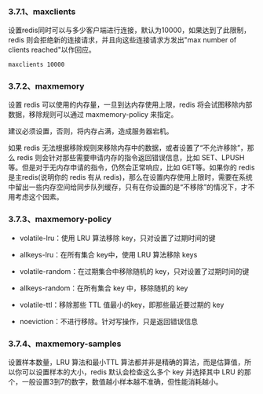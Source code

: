 ### 3.7.1、maxclients

设置redis同时可以与多少客户端进行连接，默认为10000，如果达到了此限制，redis 则会拒绝新的连接请求，并且向这些连接请求方发出"max number of clients reached"以作回应。

```Bash
maxclients 10000
```

### 3.7.2、maxmemory

设置 redis 可以使用的内存量，一旦到达内存使用上限，redis 将会试图移除内部数据，移除规则可以通过 maxmemory-policy 来指定。

建议必须设置，否则，将内存占满，造成服务器宕机。

如果 redis 无法根据移除规则来移除内存中的数据，或者设置了“不允许移除”，那么 redis 则会针对那些需要申请内存的指令返回错误信息，比如 SET、LPUSH 等。但是对于无内存申请的指令，仍然会正常响应，比如 GET等。如果你的 redis 是主redis(说明你的 redis 有从 redis)，那么在设置内存使用上限时，需要在系统中留出一些内存空间给同步队列缓存，只有在你设置的是“不移除”的情况下，才不用考虑这个因素。

### 3.7.3、maxmemory-policy

-   volatile-lru：使用 LRU 算法移除 key，只对设置了过期时间的键
    
-   allkeys-lru：在所有集合 key中，使用 LRU 算法移除 keys
    
-   volatile-random：在过期集合中移除随机的 key，只对设置了过期时间的键
    
-   allkeys-random：在所有集合 key 中，移除随机的 key
    
-   volatile-ttl：移除那些 TTL 值最小的key，即那些最近要过期的 key
    
-   noeviction：不进行移除。针对写操作，只是返回错误信息
    

### 3.7.4、maxmemory-samples

设置样本数量，LRU 算法和最小TTL 算法都并非是精确的算法，而是估算值，所以你可以设置样本的大小，redis 默认会检查这么多个 key 并选择其中 LRU 的那个，一般设置3到7的数字，数值越小样本越不准确，但性能消耗越小。